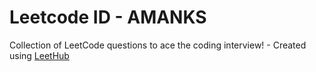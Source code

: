 # Leetcode ID - AMANKS
Collection of LeetCode questions to ace the coding interview! - Created using [LeetHub](https://github.com/QasimWani/LeetHub)
